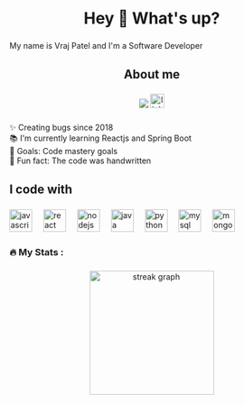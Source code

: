 <h1 align="center">Hey 👋 What's up?</h1>

###

<p align="left">My name is Vraj Patel and I'm a Software Developer</p>

###

<h2 align="center">About me</h2>

###

<div align="center">
  <img src="https://visitor-badge.laobi.icu/badge?page_id=vrajpatel1411.vrajpatel1411&"  />
  <a href="https://www.linkedin.com/in/vrajpatel1411/"><img src="https://img.shields.io/static/v1?message=LinkedIn&logo=linkedin&label=&color=0077B5&logoColor=white&labelColor=&style=for-the-badge"  height="25" alt="linkedin logo"  /></a>
</div>

###

<p align="left">✨ Creating bugs since 2018<br>📚 I'm currently learning Reactjs and Spring Boot<br>🎯 Goals: Code mastery goals<br>🎲 Fun fact: The code was handwritten</p>

###

<h2 align="left">I code with</h2>

###

<div align="left">
  <img src="https://cdn.jsdelivr.net/gh/devicons/devicon/icons/javascript/javascript-original.svg" height="40" alt="javascript logo"  />
  <img width="12" />
  <img src="https://cdn.jsdelivr.net/gh/devicons/devicon/icons/react/react-original.svg" height="40" alt="react logo"  />
  <img width="12" />
  <img src="https://cdn.jsdelivr.net/gh/devicons/devicon/icons/nodejs/nodejs-original.svg" height="40" alt="nodejs logo"  />
  <img width="12" />
  <img src="https://cdn.jsdelivr.net/gh/devicons/devicon/icons/java/java-original.svg" height="40" alt="java logo"  />
  <img width="12" />
  <img src="https://cdn.jsdelivr.net/gh/devicons/devicon/icons/python/python-original.svg" height="40" alt="python logo"  />
  <img width="12" />
  <img src="https://cdn.jsdelivr.net/gh/devicons/devicon/icons/mysql/mysql-original.svg" height="40" alt="mysql logo"  />
  <img width="12" />
  <img src="https://cdn.jsdelivr.net/gh/devicons/devicon/icons/mongodb/mongodb-original.svg" height="40" alt="mongodb logo"  />
</div>

###
<h3 align="left">🔥   My Stats :</h3>

###

<div align="center">
  <img src="https://streak-stats.demolab.com?user=vrajpatel1411&locale=en&mode=daily&theme=dark&hide_border=false&border_radius=5&order=3" height="220" alt="streak graph"  />
</div>

###
